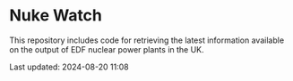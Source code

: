 # Nuke Watch

This repository includes code for retrieving the latest information available on the output of EDF nuclear power plants in the UK.

Last updated: 2024-08-20 11:08